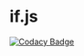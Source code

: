 # if.js
[![Codacy Badge](https://api.codacy.com/project/badge/Grade/e8957c5c3d4841dcbb0ec1c4c86505da)](https://app.codacy.com/app/joel.tankam/if.js?utm_source=github.com&utm_medium=referral&utm_content=joeltankam/if.js&utm_campaign=Badge_Grade_Dashboard)